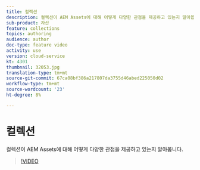 ```yaml
---
title: 컬렉션
description: 컬렉션이 AEM Assets에 대해 어떻게 다양한 관점을 제공하고 있는지 알아봅니다.
sub-product: 자산
feature: collections
topics: authoring
audience: author
doc-type: feature video
activity: use
version: cloud-service
kt: 4301
thumbnail: 32053.jpg
translation-type: tm+mt
source-git-commit: 67ca08bf386a217807da3755d46abed225050d02
workflow-type: tm+mt
source-wordcount: '23'
ht-degree: 8%

---
```



# 컬렉션

컬렉션이 AEM Assets에 대해 어떻게 다양한 관점을 제공하고 있는지 알아봅니다.

>[!VIDEO](https://video.tv.adobe.com/v/32053/?quality=12&learn=on&hidetitle=true)